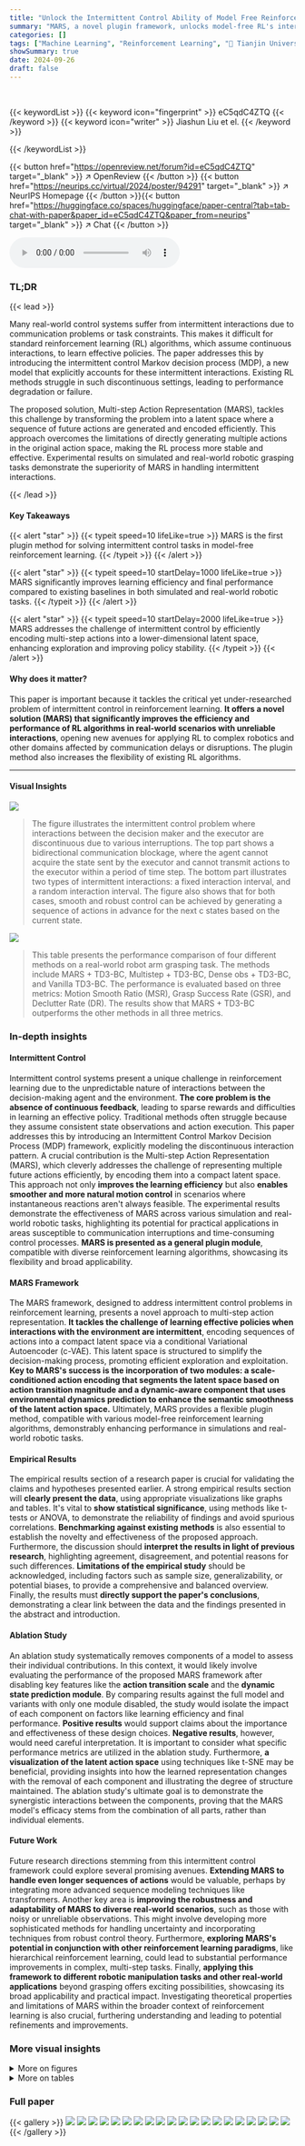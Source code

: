 ```yaml
---
title: "Unlock the Intermittent Control Ability of Model Free Reinforcement Learning"
summary: "MARS, a novel plugin framework, unlocks model-free RL's intermittent control ability by encoding action sequences into a compact latent space, improving learning efficiency and real-world robotic task..."
categories: []
tags: ["Machine Learning", "Reinforcement Learning", "🏢 Tianjin University",]
showSummary: true
date: 2024-09-26
draft: false
---
```


<br>

{{< keywordList >}}
{{< keyword icon="fingerprint" >}} eC5qdC4ZTQ {{< /keyword >}}
{{< keyword icon="writer" >}} Jiashun Liu et el. {{< /keyword >}}
 
{{< /keywordList >}}

{{< button href="https://openreview.net/forum?id=eC5qdC4ZTQ" target="_blank" >}}
↗ OpenReview
{{< /button >}}
{{< button href="https://neurips.cc/virtual/2024/poster/94291" target="_blank" >}}
↗ NeurIPS Homepage
{{< /button >}}{{< button href="https://huggingface.co/spaces/huggingface/paper-central?tab=tab-chat-with-paper&paper_id=eC5qdC4ZTQ&paper_from=neurips" target="_blank" >}}
↗ Chat
{{< /button >}}



<audio controls>
    <source src="https://ai-paper-reviewer.com/eC5qdC4ZTQ/podcast.wav" type="audio/wav">
    Your browser does not support the audio element.
</audio>


### TL;DR


{{< lead >}}

Many real-world control systems suffer from intermittent interactions due to communication problems or task constraints. This makes it difficult for standard reinforcement learning (RL) algorithms, which assume continuous interactions, to learn effective policies. The paper addresses this by introducing the intermittent control Markov decision process (MDP), a new model that explicitly accounts for these intermittent interactions.  Existing RL methods struggle in such discontinuous settings, leading to performance degradation or failure.

The proposed solution, Multi-step Action Representation (MARS), tackles this challenge by transforming the problem into a latent space where a sequence of future actions are generated and encoded efficiently.  This approach overcomes the limitations of directly generating multiple actions in the original action space, making the RL process more stable and effective.  Experimental results on simulated and real-world robotic grasping tasks demonstrate the superiority of MARS in handling intermittent interactions.

{{< /lead >}}


#### Key Takeaways

{{< alert "star" >}}
{{< typeit speed=10 lifeLike=true >}} MARS is the first plugin method for solving intermittent control tasks in model-free reinforcement learning. {{< /typeit >}}
{{< /alert >}}

{{< alert "star" >}}
{{< typeit speed=10 startDelay=1000 lifeLike=true >}} MARS significantly improves learning efficiency and final performance compared to existing baselines in both simulated and real-world robotic tasks. {{< /typeit >}}
{{< /alert >}}

{{< alert "star" >}}
{{< typeit speed=10 startDelay=2000 lifeLike=true >}} MARS addresses the challenge of intermittent control by efficiently encoding multi-step actions into a lower-dimensional latent space, enhancing exploration and improving policy stability. {{< /typeit >}}
{{< /alert >}}

#### Why does it matter?
This paper is important because it tackles the critical yet under-researched problem of intermittent control in reinforcement learning.  **It offers a novel solution (MARS) that significantly improves the efficiency and performance of RL algorithms in real-world scenarios with unreliable interactions**, opening new avenues for applying RL to complex robotics and other domains affected by communication delays or disruptions.  The plugin method also increases the flexibility of existing RL algorithms.

------
#### Visual Insights



![](https://ai-paper-reviewer.com/eC5qdC4ZTQ/figures_1_1.jpg)

> The figure illustrates the intermittent control problem where interactions between the decision maker and the executor are discontinuous due to various interruptions. The top part shows a bidirectional communication blockage, where the agent cannot acquire the state sent by the executor and cannot transmit actions to the executor within a period of time step. The bottom part illustrates two types of intermittent interactions: a fixed interaction interval, and a random interaction interval.  The figure also shows that for both cases, smooth and robust control can be achieved by generating a sequence of actions in advance for the next c states based on the current state.





![](https://ai-paper-reviewer.com/eC5qdC4ZTQ/tables_5_1.jpg)

> This table presents the performance comparison of four different methods on a real-world robot arm grasping task. The methods include MARS + TD3-BC, Multistep + TD3-BC, Dense obs + TD3-BC, and Vanilla TD3-BC.  The performance is evaluated based on three metrics: Motion Smooth Ratio (MSR), Grasp Success Rate (GSR), and Declutter Rate (DR).  The results show that MARS + TD3-BC outperforms the other methods in all three metrics.





### In-depth insights


#### Intermittent Control
Intermittent control systems present a unique challenge in reinforcement learning due to the unpredictable nature of interactions between the decision-making agent and the environment.  **The core problem is the absence of continuous feedback**, leading to sparse rewards and difficulties in learning an effective policy.  Traditional methods often struggle because they assume consistent state observations and action execution. This paper addresses this by introducing an Intermittent Control Markov Decision Process (MDP) framework, explicitly modeling the discontinuous interaction pattern. A crucial contribution is the Multi-step Action Representation (MARS), which cleverly addresses the challenge of representing multiple future actions efficiently, by encoding them into a compact latent space. This approach not only **improves the learning efficiency** but also **enables smoother and more natural motion control** in scenarios where instantaneous reactions aren't always feasible. The experimental results demonstrate the effectiveness of MARS across various simulation and real-world robotic tasks, highlighting its potential for practical applications in areas susceptible to communication interruptions and time-consuming control processes.  **MARS is presented as a general plugin module**, compatible with diverse reinforcement learning algorithms, showcasing its flexibility and broad applicability.

#### MARS Framework
The MARS framework, designed to address intermittent control problems in reinforcement learning, presents a novel approach to multi-step action representation.  **It tackles the challenge of learning effective policies when interactions with the environment are intermittent**, encoding sequences of actions into a compact latent space via a conditional Variational Autoencoder (c-VAE).  This latent space is structured to simplify the decision-making process, promoting efficient exploration and exploitation.  **Key to MARS's success is the incorporation of two modules: a scale-conditioned action encoding that segments the latent space based on action transition magnitude and a dynamic-aware component that uses environmental dynamics prediction to enhance the semantic smoothness of the latent action space.**  Ultimately, MARS provides a flexible plugin method, compatible with various model-free reinforcement learning algorithms, demonstrably enhancing performance in simulations and real-world robotic tasks.

#### Empirical Results
The empirical results section of a research paper is crucial for validating the claims and hypotheses presented earlier.  A strong empirical results section will **clearly present the data**, using appropriate visualizations like graphs and tables.  It's vital to **show statistical significance**, using methods like t-tests or ANOVA, to demonstrate the reliability of findings and avoid spurious correlations.  **Benchmarking against existing methods** is also essential to establish the novelty and effectiveness of the proposed approach.  Furthermore, the discussion should **interpret the results in light of previous research**, highlighting agreement, disagreement, and potential reasons for such differences.  **Limitations of the empirical study** should be acknowledged, including factors such as sample size, generalizability, or potential biases, to provide a comprehensive and balanced overview.  Finally, the results must **directly support the paper's conclusions**, demonstrating a clear link between the data and the findings presented in the abstract and introduction.

#### Ablation Study
An ablation study systematically removes components of a model to assess their individual contributions.  In this context, it would likely involve evaluating the performance of the proposed MARS framework after disabling key features like the **action transition scale** and the **dynamic state prediction module**.  By comparing results against the full model and variants with only one module disabled, the study would isolate the impact of each component on factors like learning efficiency and final performance.  **Positive results** would support claims about the importance and effectiveness of these design choices.  **Negative results**, however, would need careful interpretation.  It is important to consider what specific performance metrics are utilized in the ablation study.  Furthermore, **a visualization of the latent action space** using techniques like t-SNE may be beneficial, providing insights into how the learned representation changes with the removal of each component and illustrating the degree of structure maintained.  The ablation study's ultimate goal is to demonstrate the synergistic interactions between the components, proving that the MARS model's efficacy stems from the combination of all parts, rather than individual elements.

#### Future Work
Future research directions stemming from this intermittent control framework could explore several promising avenues.  **Extending MARS to handle even longer sequences of actions** would be valuable, perhaps by integrating more advanced sequence modeling techniques like transformers.  Another key area is **improving the robustness and adaptability of MARS to diverse real-world scenarios**, such as those with noisy or unreliable observations. This might involve developing more sophisticated methods for handling uncertainty and incorporating techniques from robust control theory.  Furthermore, **exploring MARS's potential in conjunction with other reinforcement learning paradigms**, like hierarchical reinforcement learning, could lead to substantial performance improvements in complex, multi-step tasks.  Finally, **applying this framework to different robotic manipulation tasks and other real-world applications** beyond grasping offers exciting possibilities, showcasing its broad applicability and practical impact.  Investigating theoretical properties and limitations of MARS within the broader context of reinforcement learning is also crucial, furthering understanding and leading to potential refinements and improvements.


### More visual insights

<details>
<summary>More on figures
</summary>


![](https://ai-paper-reviewer.com/eC5qdC4ZTQ/figures_2_1.jpg)

> The figure illustrates the MARS framework's architecture.  It begins with a decision maker (agent) receiving intermittent state and reward information from the environment. The decision maker uses this information to select a latent action in a compact latent action space.  This latent action is then decoded into a sequence of original multi-step actions, which is then sent to the environment to be executed. The resulting action trajectory represents the agent's actions within the environment across multiple time steps, despite the intermittent communication.


![](https://ai-paper-reviewer.com/eC5qdC4ZTQ/figures_4_1.jpg)

> The figure provides a conceptual overview of the Multi-step Action Representation (MARS) framework. It illustrates the process of how MARS encodes a sequence of actions from the original action space into a compact latent space and how this latent space representation is used in conjunction with a reinforcement learning (RL) policy to generate effective actions for intermittent control tasks.  The left side depicts the MARS framework, showing the encoder mapping the original multi-step action and state information into a compact latent representation. The decoder then reconstructs the original multi-step actions from the latent representation. The right side depicts the interaction with the environment, with the RL policy selecting latent actions that are decoded into original actions to be executed in the environment.


![](https://ai-paper-reviewer.com/eC5qdC4ZTQ/figures_6_1.jpg)

> This figure compares the performance of four different methods (Frameskip-TD3, MARS-TD3, Multistep-TD3, and Perfect-TD3) on six simulated robotic control tasks across different interaction delays.  The x-axis represents the number of environment steps, and the y-axis represents the average episode reward.  Each line shows the average reward over eight runs, with shaded regions indicating the standard deviation. The figure demonstrates the superior performance of MARS-TD3 in handling intermittent interactions compared to the other methods.  The Perfect-TD3 line serves as a benchmark showing optimal performance in a non-intermittent setting.


![](https://ai-paper-reviewer.com/eC5qdC4ZTQ/figures_7_1.jpg)

> This figure shows the four steps involved in a single grasp process within each interaction interval in a robotic arm grasping task.  Step 1 initializes the manipulator to a specified position. Step 2 shows the robot moving to a designated location for observation using a camera. Step 3 depicts the robot grasping an object based on the observation. Finally, Step 4 shows the robot moving the grasped object to a designated box.


![](https://ai-paper-reviewer.com/eC5qdC4ZTQ/figures_8_1.jpg)

> This figure compares the performance of different reinforcement learning methods on simulated remote NPC control tasks with random interaction intervals.  Four different Mujoco environments (Hopper, Ant, Walker, HalfCheetah) and two maze environments (Maze-medium, Maze-hard) are used. The x-axis represents the number of environment steps, and the y-axis represents the average episode reward.  Each line represents a different method: MARS-TD3, Multistep-TD3, Frameskip-TD3, and Perfect-TD3. MARS-TD3 consistently outperforms the other methods across all environments. The shaded area around each line shows the standard deviation, indicating the variability in performance across multiple runs. The results suggest that MARS-TD3 is more robust and efficient in handling the challenges of intermittent control.


![](https://ai-paper-reviewer.com/eC5qdC4ZTQ/figures_14_1.jpg)

> This figure compares the performance of four different methods in simulated remote NPC control tasks with random interaction intervals. The methods compared are Frameskip-TD3, MARS-TD3, Multistep-TD3, and Perfect-TD3.  The x-axis represents the number of environment steps, and the y-axis represents the average episode reward.  Each line represents the average reward over 8 runs, with shaded areas indicating the standard deviation. The figure shows that MARS-TD3 consistently outperforms the other methods across all four simulated tasks (Hopper, Ant, Walker, and HalfCheetah).


![](https://ai-paper-reviewer.com/eC5qdC4ZTQ/figures_15_1.jpg)

> This figure compares the performance of four different methods in six simulated remote NPC control tasks with random interaction intervals. The x-axis represents the number of environment steps, and the y-axis represents the average episode reward.  Each line shows the performance of a specific method (Frameskip-TD3, MARS-TD3, Multistep-TD3, and Perfect-TD3). The shaded area around each line indicates the standard deviation over 8 runs.  The figure demonstrates MARS-TD3 generally outperforms other methods in these tasks.


![](https://ai-paper-reviewer.com/eC5qdC4ZTQ/figures_15_2.jpg)

> This figure compares the performance of four different methods in simulated remote NPC control tasks with random interaction intervals. The x-axis represents the number of environment steps, and the y-axis represents the average episode reward.  Four methods are compared: Frameskip-TD3, MARS-TD3, Multistep-TD3, and Perfect-TD3. Each line represents the average reward over 8 runs, and the shaded area represents the standard deviation. The figure shows that MARS-TD3 consistently outperforms the other methods, demonstrating its effectiveness in handling intermittent interactions.


![](https://ai-paper-reviewer.com/eC5qdC4ZTQ/figures_16_1.jpg)

> The figure compares the performance of different reinforcement learning methods in simulated remote NPC control tasks with random interaction intervals.  The x-axis shows the number of environment steps, and the y-axis shows the average episode reward.  Four different Mujoco environments (Hopper, Ant, Walker, HalfCheetah) and two maze environments (Maze-medium, Maze-hard) are evaluated. Each line represents the average reward obtained by a particular method (Frameskip-TD3, MARS-TD3, Multistep-TD3, Perfect-TD3), and the shaded area indicates the standard deviation across eight independent runs. This visualization helps understand how MARS-TD3 performs compared to other baselines in handling tasks with intermittent interactions.


</details>




<details>
<summary>More on tables
</summary>


![](https://ai-paper-reviewer.com/eC5qdC4ZTQ/tables_8_1.jpg)
> This table presents the performance comparison of four different methods for a robot arm grasping task. The methods are MARS + TD3-BC, Multistep + TD3-BC, Dense obs + TD3-BC, and Vanilla TD3-BC.  The table shows the Motion Smooth Ratio (MSR), Grasp Success Rate (GSR), and Declutter Rate (DR) for each method. MARS + TD3-BC shows the best performance across all three metrics.

![](https://ai-paper-reviewer.com/eC5qdC4ZTQ/tables_12_1.jpg)
> This table details the network architecture used for different Deep Reinforcement Learning (DRL) methods in the paper. It specifies the layers, dimensions, and activation functions for both the actor and critic networks.  The actor network outputs latent actions and a transition scale, while the critic network estimates the Q-value. The table provides a structured overview of the neural network components used in the experiments.

![](https://ai-paper-reviewer.com/eC5qdC4ZTQ/tables_13_1.jpg)
> This table details the architecture of the Multi-step Action Representation (MARS) model. It breaks down the network structure into components: Conditional Encoder Network and Conditional Decoder, Prediction Network.  Each component is further divided into layers, specifying the type of layer (Fully Connected), activation function (ReLU, None, Tanh), and dimension of the layer's input or output.  The table provides a clear overview of the model's architecture, showing the flow of information and the transformations performed at each step.  The dimensions specified help in understanding the complexity and scale of the model.

![](https://ai-paper-reviewer.com/eC5qdC4ZTQ/tables_13_2.jpg)
> This table presents a comparison of the hyperparameters used in different reinforcement learning algorithms across various experiments.  It shows the settings for actor learning rate, critic learning rate, representation model learning rate, discount factor, batch size, and buffer size for Frameskip-TD3, Multistep-TD3, MARS-PPO, MARS-TD3, and MARS-DDPG. Notably, the representation model learning rate is 'None' for the first two algorithms as they do not utilize a representation model.

![](https://ai-paper-reviewer.com/eC5qdC4ZTQ/tables_14_1.jpg)
> This table compares the performance of model-based reinforcement learning (MBRL) and model-free reinforcement learning (MFRL) methods on intermittent control tasks.  It shows that MARS-TD3, a model-free approach, outperforms the model-based methods (TD-MPC and Dreamer-v2) across different intermittent task scenarios (fixed and random interruptions in Ant and Hopper environments). The results highlight the limitations of model-based methods in handling the accumulation of errors from the dynamic model prediction in multi-step decision making.

![](https://ai-paper-reviewer.com/eC5qdC4ZTQ/tables_15_1.jpg)
> This table shows the results of applying MARS to three popular reinforcement learning algorithms (PPO, DDPG, TD3) on three random interaction interval tasks (Maze hard, Hopper, Walker).  The maximum interaction interval used was 8.  Each entry in the table shows the MARS algorithm's score and the difference between its score and the score obtained with a perfect, dense interaction baseline (i.e. no intermittent control problem).  An upward-pointing arrow indicates that MARS outperformed the baseline, and a downward-pointing arrow indicates it underperformed.  All scores are averages over 5 runs.

![](https://ai-paper-reviewer.com/eC5qdC4ZTQ/tables_17_1.jpg)
> This table compares the performance of model-based reinforcement learning (MBRL) and model-free reinforcement learning (MFRL) methods on intermittent control tasks.  It shows the average reward achieved by TD-MPC, Dreamer-v2, a multi-step TD3, and MARS-TD3 on Ant and Hopper environments under both fixed and random intermittent interaction settings. The results demonstrate that the model-free approach (MARS-TD3) significantly outperforms the model-based methods.

</details>




### Full paper

{{< gallery >}}
<img src="https://ai-paper-reviewer.com/eC5qdC4ZTQ/1.png" class="grid-w50 md:grid-w33 xl:grid-w25" />
<img src="https://ai-paper-reviewer.com/eC5qdC4ZTQ/2.png" class="grid-w50 md:grid-w33 xl:grid-w25" />
<img src="https://ai-paper-reviewer.com/eC5qdC4ZTQ/3.png" class="grid-w50 md:grid-w33 xl:grid-w25" />
<img src="https://ai-paper-reviewer.com/eC5qdC4ZTQ/4.png" class="grid-w50 md:grid-w33 xl:grid-w25" />
<img src="https://ai-paper-reviewer.com/eC5qdC4ZTQ/5.png" class="grid-w50 md:grid-w33 xl:grid-w25" />
<img src="https://ai-paper-reviewer.com/eC5qdC4ZTQ/6.png" class="grid-w50 md:grid-w33 xl:grid-w25" />
<img src="https://ai-paper-reviewer.com/eC5qdC4ZTQ/7.png" class="grid-w50 md:grid-w33 xl:grid-w25" />
<img src="https://ai-paper-reviewer.com/eC5qdC4ZTQ/8.png" class="grid-w50 md:grid-w33 xl:grid-w25" />
<img src="https://ai-paper-reviewer.com/eC5qdC4ZTQ/9.png" class="grid-w50 md:grid-w33 xl:grid-w25" />
<img src="https://ai-paper-reviewer.com/eC5qdC4ZTQ/10.png" class="grid-w50 md:grid-w33 xl:grid-w25" />
<img src="https://ai-paper-reviewer.com/eC5qdC4ZTQ/11.png" class="grid-w50 md:grid-w33 xl:grid-w25" />
<img src="https://ai-paper-reviewer.com/eC5qdC4ZTQ/12.png" class="grid-w50 md:grid-w33 xl:grid-w25" />
<img src="https://ai-paper-reviewer.com/eC5qdC4ZTQ/13.png" class="grid-w50 md:grid-w33 xl:grid-w25" />
<img src="https://ai-paper-reviewer.com/eC5qdC4ZTQ/14.png" class="grid-w50 md:grid-w33 xl:grid-w25" />
<img src="https://ai-paper-reviewer.com/eC5qdC4ZTQ/15.png" class="grid-w50 md:grid-w33 xl:grid-w25" />
<img src="https://ai-paper-reviewer.com/eC5qdC4ZTQ/16.png" class="grid-w50 md:grid-w33 xl:grid-w25" />
<img src="https://ai-paper-reviewer.com/eC5qdC4ZTQ/17.png" class="grid-w50 md:grid-w33 xl:grid-w25" />
<img src="https://ai-paper-reviewer.com/eC5qdC4ZTQ/18.png" class="grid-w50 md:grid-w33 xl:grid-w25" />
<img src="https://ai-paper-reviewer.com/eC5qdC4ZTQ/19.png" class="grid-w50 md:grid-w33 xl:grid-w25" />
<img src="https://ai-paper-reviewer.com/eC5qdC4ZTQ/20.png" class="grid-w50 md:grid-w33 xl:grid-w25" />
{{< /gallery >}}